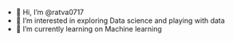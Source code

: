 - 👋 Hi, I’m @ratva0717
- 👀 I’m interested in exploring Data science and playing with data
- 🌱 I’m currently learning on Machine learning

<!---
ratva0717/ratva0717 is a ✨ special ✨ repository because its `README.md` (this file) appears on your GitHub profile.
You can click the Preview link to take a look at your changes.
--->
